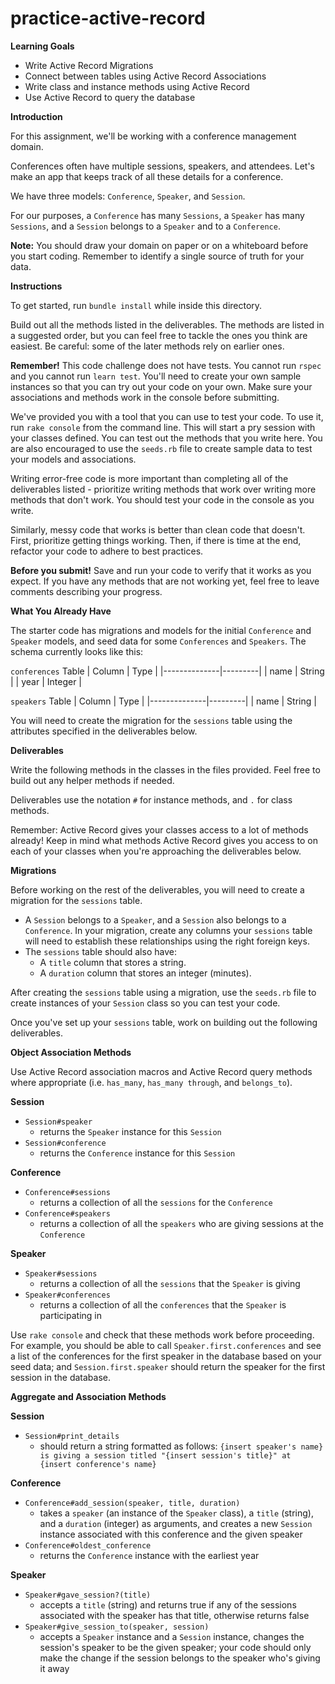 # practice-active-record

**Learning Goals**

- Write Active Record Migrations
- Connect between tables using Active Record Associations
- Write class and instance methods using Active Record
- Use Active Record to query the database

**Introduction**

For this assignment, we'll be working with a conference management domain.

Conferences often have multiple sessions, speakers, and attendees. Let's make an app that keeps track of all these details for a conference.

We have three models: `Conference`, `Speaker`, and `Session`.

For our purposes, a `Conference` has many `Sessions`, a `Speaker` has many `Sessions`, and a `Session` belongs to a `Speaker` and to a `Conference`.

**Note:** You should draw your domain on paper or on a whiteboard before you start coding. Remember to identify a single source of truth for your data.

**Instructions**

To get started, run `bundle install` while inside this directory.

Build out all the methods listed in the deliverables. The methods are listed in a suggested order, but you can feel free to tackle the ones you think are easiest. Be careful: some of the later methods rely on earlier ones.

**Remember!** This code challenge does not have tests. You cannot run `rspec` and you cannot run `learn test`. You'll need to create your own sample instances so that you can try out your code on your own. Make sure your associations and methods work in the console before submitting.

We've provided you with a tool that you can use to test your code. To use it, run `rake console` from the command line. This will start a pry session with your classes defined. You can test out the methods that you write here. You are also encouraged to use the `seeds.rb` file to create sample data to test your models and associations.

Writing error-free code is more important than completing all of the deliverables listed - prioritize writing methods that work over writing more methods that don't work. You should test your code in the console as you write.

Similarly, messy code that works is better than clean code that doesn't. First, prioritize getting things working. Then, if there is time at the end, refactor your code to adhere to best practices.

**Before you submit!** Save and run your code to verify that it works as you expect. If you have any methods that are not working yet, feel free to leave comments describing your progress.

**What You Already Have**

The starter code has migrations and models for the initial `Conference` and `Speaker` models, and seed data for some `Conferences` and `Speakers`. The schema currently looks like this:

`conferences` Table
| Column | Type |
|--------------|---------|
| name | String |
| year | Integer |

`speakers` Table
| Column | Type |
|--------------|---------|
| name | String |

You will need to create the migration for the `sessions` table using the attributes specified in the deliverables below.

**Deliverables**

Write the following methods in the classes in the files provided. Feel free to build out any helper methods if needed.

Deliverables use the notation `#` for instance methods, and `.` for class methods.

Remember: Active Record gives your classes access to a lot of methods already! Keep in mind what methods Active Record gives you access to on each of your classes when you're approaching the deliverables below.

**Migrations**

Before working on the rest of the deliverables, you will need to create a migration for the `sessions` table.

- A `Session` belongs to a `Speaker`, and a `Session` also belongs to a `Conference`. In your migration, create any columns your `sessions` table will need to establish these relationships using the right foreign keys.
- The `sessions` table should also have:
  - A `title` column that stores a string.
  - A `duration` column that stores an integer (minutes).

After creating the `sessions` table using a migration, use the `seeds.rb` file to create instances of your `Session` class so you can test your code.

Once you've set up your `sessions` table, work on building out the following deliverables.

**Object Association Methods**

Use Active Record association macros and Active Record query methods where appropriate (i.e. `has_many`, `has_many through`, and `belongs_to`).

**Session**

- `Session#speaker`
  - returns the `Speaker` instance for this `Session`
- `Session#conference`
  - returns the `Conference` instance for this `Session`

**Conference**

- `Conference#sessions`
  - returns a collection of all the `sessions` for the `Conference`
- `Conference#speakers`
  - returns a collection of all the `speakers` who are giving sessions at the `Conference`

**Speaker**

- `Speaker#sessions`
  - returns a collection of all the `sessions` that the `Speaker` is giving
- `Speaker#conferences`
  - returns a collection of all the `conferences` that the `Speaker` is participating in

Use `rake console` and check that these methods work before proceeding. For example, you should be able to call `Speaker.first.conferences` and see a list of the conferences for the first speaker in the database based on your seed data; and `Session.first.speaker` should return the speaker for the first session in the database.

**Aggregate and Association Methods**

**Session**

- `Session#print_details`
  - should return a string formatted as follows: `{insert speaker's name} is giving a session titled "{insert session's title}" at {insert conference's name}`

**Conference**

- `Conference#add_session(speaker, title, duration)`
  - takes a `speaker` (an instance of the `Speaker` class), a `title` (string), and a `duration` (integer) as arguments, and creates a new `Session` instance associated with this conference and the given speaker
- `Conference#oldest_conference`
  - returns the `Conference` instance with the earliest year

**Speaker**

- `Speaker#gave_session?(title)`
  - accepts a `title` (string) and returns true if any of the sessions associated with the speaker has that title, otherwise returns false
- `Speaker#give_session_to(speaker, session)`
  - accepts a `Speaker` instance and a `Session` instance, changes the session's speaker to be the given speaker; your code should only make the change if the session belongs to the speaker who's giving it away
